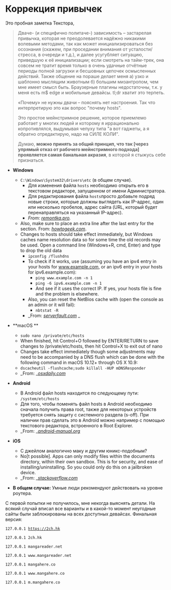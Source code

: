 # Коррекция привычек

Это пробная заметка Текстора,

> Дваче- \(и специфично политаче-\) зависимость – застарелая привычка, которая не преодолевается надёжно никакими волевыми методами, так как может инициализироваться без осознания \(скажем, при проседании внимания от усталости/стресса, в очереди и т.д.\), и далее усугубляет ситуацию, приведшую к её инициализации; если смотреть на тайм-трек, она совсем не тратит время только в очень удачные отчётные периоды полной загрузки и бесшовных цепочек осмысленных действий. Также общение на пораше делает меня а\) узко и шаблонно мыслящим животным б\) большим мизантропом, чем мне имеет смысл быть. Браузерные плагины недостаточны, т.к. у меня есть m$ edge и мобильные девайсы. tl;dr хватит это терпеть.
>
> «Почему» не нужны двачи – пояснять нет настроения. Так что интерпретирую это как вопрос "почему hosts".
>
> Это простое мейнстримное решение, которое приемлемо работает у многих людей и которому я иррационально копротивлялся, выдумывая чепуху типа "а вот гаджеты, а я обратно отредактирую, надо на СИЛЕ КОЛИ".
>
> Думаю, **можно принять за общий принцип, что так \[через упрямый отказ от рабочего мейнстримного подхода\] проявляется самая банальная акразия**, в которой я стыжусь себе признаться.

* **Windows**

  * `C:\Windows\System32\drivers\etc` \(в общем случае\).
    * Для изменения файла `hosts` необходимо открыть его в текстовом редакторе, запущенном от имени Администратора.
    * Для редактирования файла `hosts`просто добавьте подряд новые строки, которые должны выглядеть как IP-адрес, один или несколько пробелов, адрес сайта \(URL, который будет перенаправляться на указанный IP-адрес\). 
    * _From: _[_remontka.pro_](http://remontka.pro/hosts-file-windows-10/)_._
  * Also, make sure to place an extra line after the last entry for the section. From: [_howtogeek.com_](https://www.howtogeek.com/howto/27350/beginner-geek-how-to-edit-your-hosts-file/).
  * Changes to hosts should take effect immediately, but Windows caches name resolution data so for some time the old records may be used. Open a command line \(Windows+R, cmd, Enter\) and type to drop the old data
    * `ipconfig /flushdns `
    * To check if it works, use \(assuming you have an ipv4 entry in your hosts for www.example.com, or an ipv6 entry in your hosts for ipv6.example.com\):
      * `ping www.example.com -n 1`
      * `ping -6 ipv6.example.com -n 1`
      * And see if it uses the correct IP. If yes, your hosts file is fine and the problem is elsewhere.
    * Also, you can reset the NetBios cache with \(open the console as an admin or it will fail\):
      * `nbtstat -R`
    * _From: _[_serverfault.com_](https://serverfault.com/questions/452268/hosts-file-ignored-how-to-troubleshoot)_ _

* **macOS **
  * `sudo nano /private/etc/hosts`
  * When finished, hit Control+O followed by ENTER/RETURN to save changes to /private/etc/hosts, then hit Control+X to exit out of nano
  * Changes take effect immediately though some adjustments may need to be accompanied by a DNS flush which can be done with the following command in macOS 10.12+ through OS X 10.9:
  * `dscacheutil -flushcache;sudo killall -HUP mDNSResponder`
  * _From: _[_osxdaily.com_](http://osxdaily.com/2012/08/07/edit-hosts-file-mac-os-x/)
* **Android**
  * В Android файл hosts находится по следующему пути: `/system/etc/hosts`
  * Для того, чтобы поменять файл hosts в Android необходимо сначала получить права root, также для некоторых устройств требуется снять защиту с системного раздела \(s-off\). При наличии прав сделать это в Android можно например с помощью текстового редактора, встроенного в Root Explorer.
  * _From: _[_android-manual.org_](http://android-manual.org/level2/android-hosts-file)
* **iOS**
  * C джейлом аналогично маку и другим юникс-подобным?
  * No\[t possible\]. Apps can only modify files within the documents directory, within their own sandbox. This is for security, and ease of installing/uninstalling. So you could only do this on a jailbroken device.
  * _From: _[_stackoverflow.com_](https://stackoverflow.com/questions/4783923/can-i-edit-an-ipads-host-file)
* **В общем случае:** Умные люди рекомендуют действовать на уровне роутера.

С первой попытки не получилось, мне некогда выяснять детали. На всякий случай вписал все варианты и в какой-то момент неугодные сайты были заблокированы на всех доступных девайсах. Финальная версия:

`127.0.0.1 `[`https://2ch.hk`](https://2ch.hk)

`127.0.0.1 2ch.hk`

`127.0.0.1 mangareader.net`

`127.0.0.1 www.mangareader.net`

`127.0.0.1 mangahere.co`

`127.0.0.1 www.mangahere.co`

`127.0.0.1 m.mangahere.co`

